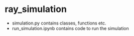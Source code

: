 # ray_simulation

- simulation.py contains classes, functions etc.
- run_simulation.ipynb contains code to run the simulation